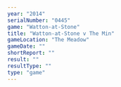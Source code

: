 ```yaml
---
year: "2014"
serialNumber: "0445" 
game: "Watton-at-Stone"
title: "Watton-at-Stone v The Min"
gameLocation: "The Meadow"
gameDate: ""
shortReport: ""
result: ""
resultType: ""
type: "game"
---
```

